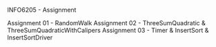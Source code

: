 INFO6205 - Assignment

Assignment 01 - RandomWalk
Assignment 02 - ThreeSumQuadratic & ThreeSumQuadraticWithCalipers
Assignment 03 - Timer & InsertSort & InsertSortDriver
